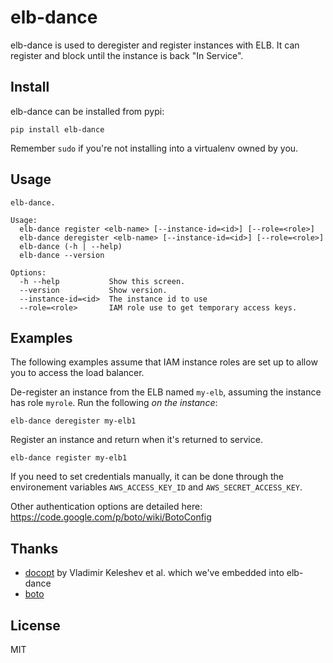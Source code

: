 elb-dance
=========

elb-dance is used to deregister and register instances with ELB.
It can register and block until the instance is back "In Service".


## Install

elb-dance can be installed from pypi:

    pip install elb-dance


Remember `sudo` if you're not installing into a virtualenv owned by you.

## Usage

    elb-dance.

    Usage:
      elb-dance register <elb-name> [--instance-id=<id>] [--role=<role>]
      elb-dance deregister <elb-name> [--instance-id=<id>] [--role=<role>]
      elb-dance (-h | --help)
      elb-dance --version

    Options:
      -h --help           Show this screen.
      --version           Show version.
      --instance-id=<id>  The instance id to use
      --role=<role>       IAM role use to get temporary access keys.

## Examples

The following examples assume that IAM instance roles are set up to allow you to access the load balancer.


De-register an instance from the ELB named `my-elb`, assuming the instance has role `myrole`. Run the following *on the instance*:

    elb-dance deregister my-elb1

Register an instance and return when it's returned to service.

    elb-dance register my-elb1

If you need to set credentials manually, it can be done through the environement
variables `AWS_ACCESS_KEY_ID` and `AWS_SECRET_ACCESS_KEY`.

Other authentication options are detailed here: https://code.google.com/p/boto/wiki/BotoConfig

## Thanks

* [docopt](https://github.com/docopt/docopt) by Vladimir Keleshev et al. which we've embedded into elb-dance
* [boto](https://github.com/boto/boto)

## License

MIT
